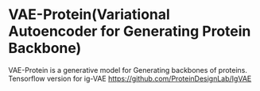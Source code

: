 # VAE-Protein(Variational Autoencoder for Generating Protein Backbone)

VAE-Protein is a generative model for Generating backbones of proteins.
Tensorflow version for ig-VAE https://github.com/ProteinDesignLab/IgVAE

​
